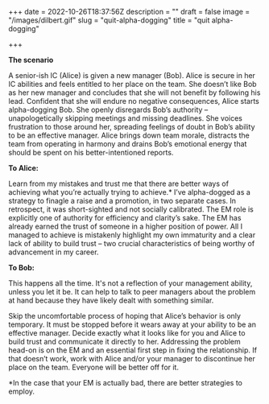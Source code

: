 +++
date = 2022-10-26T18:37:56Z
description = ""
draft = false
image = "/images/dilbert.gif"
slug = "quit-alpha-dogging"
title = "quit alpha-dogging"

+++

**The scenario**

A senior-ish IC (Alice) is given a new manager (Bob). Alice is secure in her IC abilities and feels entitled to her place on the team. She doesn’t like Bob as her new manager and concludes that she will not benefit by following his lead. Confident that she will endure no negative consequences, Alice starts alpha-dogging Bob. She openly disregards Bob’s authority – unapologetically skipping meetings and missing deadlines. She voices frustration to those around her, spreading feelings of doubt in Bob’s ability to be an effective manager. Alice brings down team morale, distracts the team from operating in harmony and drains Bob’s emotional energy that should be spent on his better-intentioned reports.

**To Alice:**

Learn from my mistakes and trust me that there are better ways of achieving what you’re actually trying to achieve.\* I’ve alpha-dogged as a strategy to finagle a raise and a promotion, in two separate cases. In retrospect, it was short-sighted and not socially calibrated. The EM role is explicitly one of authority for efficiency and clarity’s sake. The EM has already earned the trust of someone in a higher position of power. All I managed to achieve is mistakenly highlight my own immaturity and a clear lack of ability to build trust – two crucial characteristics of being worthy of advancement in my career.

**To Bob:**

This happens all the time. It's not a reflection of your management ability, unless you let it be. It can help to talk to peer managers about the problem at hand because they have likely dealt with something similar.

Skip the uncomfortable process of hoping that Alice’s behavior is only temporary. It must be stopped before it wears away at your ability to be an effective manager. Decide exactly what it looks like for you and Alice to build trust and communicate it directly to her. Addressing the problem head-on is on the EM and an essential first step in fixing the relationship. If that doesn’t work, work with Alice and/or your manager to discontinue her place on the team. Everyone will be better off for it.

\*In the case that your EM is actually bad, there are better strategies to employ.
